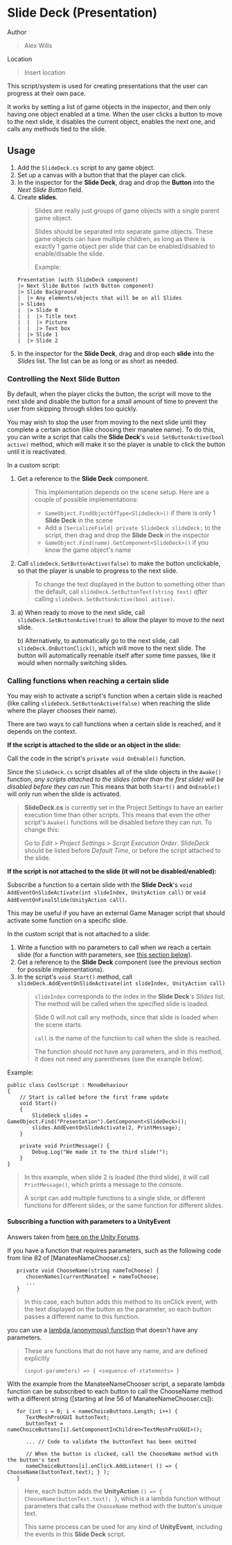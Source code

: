 # Slide Deck (Presentation)
Author
> Alex Wills

Location
> Insert location

This script/system is used for creating presentations that the user
can progress at their own pace.

It works by setting a list of game objects in the inspector, and then
only having one object enabled at a time. When the user clicks a button
to move to the next slide, it disables the current object, enables the next one,
and calls any methods tied to the slide.

## Usage

1. Add the `SlideDeck.cs` script to any game object.
2. Set up a canvas with a button that that the player can click.
3. In the inspector for the **Slide Deck**, drag and drop the **Button** into the
   *Next Slide Button* field.
4. Create **slides**.
   > Slides are really just groups of game objects with a single parent game object.
   >
   > Slides should be separated into separate game objects. These game objects
   > can have multiple children, as long as there is exactly 1 game object per
   > slide that can be enabled/disabled to enable/disable the slide.
   >
   > Example:
   ```
   Presentation (with SlideDeck component)
   |> Next Slide Button (with Button component)
   |> Slide Background
   |  |> Any elements/objects that will be on all Slides
   |> Slides
   |  |> Slide 0
   |  |  |> Title text
   |  |  |> Picture
   |  |  |> Text box
   |  |> Slide 1
   |  |> Slide 2 
   ```
5. In the inspector for the **Slide Deck**, drag and drop each **slide** into the *Slides*
   list. The list can be as long or as short as needed.

### Controlling the Next Slide Button
By default, when the player clicks the button, the script will move to the next slide
and disable the button for a small amount of time to prevent the user from skipping
through slides too quickly.

You may wish to stop the user from moving to the next slide until they complete a certain
action (like choosing their manatee name). To do this, you can write a script that
calls the **Slide Deck**'s `void SetButtonActive(bool active)` method, which will
make it so the player is unable to click the button until it is reactivated.

In a custom script:

1. Get a reference to the **Slide Deck** component.
   > This implementation depends on the scene setup. Here are a couple of
   > possible implementations:
   > - `GameObject.FindObjectOfType<SlideDeck>()` if there is only 1 **Slide Deck** in the scene
   > - Add a `[SerializeField] private SlideDeck slideDeck;` to the script, then drag and
   >   drop the **Slide Deck** in the inspector
   > - `GameObject.Find(name).GetComponent<SlideDeck>()` if you know the game object's name
   
2. Call `slideDeck.SetButtonActive(false)` to make the button unclickable, so that the player
   is unable to progress to the next slide.

   > To change the text displayed in the button to something other than the default,
   > call `slideDeck.SetButtonText(string text)` *after* calling `slideDeck.SetButtonActive(bool active)`.


3. a) When ready to move to the next slide, call `slideDeck.SetButtonActive(true)` to 
   allow the player to move to the next slide.

   b) Alternatively, to automatically go to the next slide, call 
   `slideDeck.OnButtonClick()`, which will move to the next slide. The button will
   automatically reenable itself after some time passes, like it would when normally
   switching slides.

### Calling functions when reaching a certain slide
You may wish to activate a script's function when a certain slide is reached (like
calling `slideDeck.SetButtonActive(false)` when reaching the slide where the player
chooses their name). 

There are two ways to call functions when a certain slide is reached, and it depends on
the context.

**If the script is attached to the slide or an object in the slide:**

Call the code in the script's `private void OnEnable()` function.

Since the `SlideDeck.cs` script disables all of the slide objects in the `Awake()` function, 
*any scripts attached to the slides (other than the first slide) will be disabled before they can run*
This means that both `Start()` and `OnEnable()` will only run when the slide is activated.

> **SlideDeck.cs** is currently set in the Project Settings to have an earlier execution time
> than other scripts. This means that even the other script's `Awake()` functions will
> be disabled before they can run. To change this:
> 
> Go to *Edit > Project Settings > Script Execution Order*. *SlideDeck* should be listed
> before *Default Time*, or before the script attached to the slide.



**If the script is not attached to the slide (it will not be disabled/enabled):**

Subscribe a function to a certain slide with the **Slide Deck**'s `void AddEventOnSlideActivate(int slideIndex, UnityAction call)` or `void AddEventOnFinalSlide(UnityAction call)`.

This may be useful if you have an external Game Manager script that should activate
some function on a specific slide.

In the custom script that is not attached to a slide:

1. Write a function with no parameters to call when we reach a certain slide
   (for a function *with* parameters, see [this section below]()).
2. Get a reference to the **Slide Deck** component (see the previous section 
   for possible implementations).
3. In the script's `void Start()` method, call 
   `slideDeck.AddEventOnSlideActivate(int slideIndex, UnityAction call)`
   > `slideIndex` corresponds to the index in the **Slide Deck**'s *Slides* list.
   > The method will be called when the specified slide is loaded.
   >
   > Slide 0 will not call any methods, since that slide is loaded when the scene
   > starts.
   >
   > `call` is the name of the function to call when the slide is reached.
   >
   > The function should not have any parameters, and in this method, it does not
   > need any parentheses (see the example below).

Example:
```
public class CoolScript : MonoBehaviour
{
    // Start is called before the first frame update
    void Start()
    {
        SlideDeck slides = GameObject.Find("Presentation").GetComponent<SlideDeck>();
        slides.AddEventOnSlideActivate(2, PrintMessage);    
    }

    private void PrintMessage() {
        Debug.Log("We made it to the third slide!");
    }
}
```
> In this example, when slide 2 is loaded (the third slide), it will call 
> `PrintMessage()`, which prints a message to the console.
>
> A script can add multiple functions to a single slide, or different functions
> for different slides, or the same function for different slides.
>

#### Subscribing a function with parameters to a UnityEvent
Answers taken from [here on the Unity Forums](https://discussions.unity.com/t/button-onclick-addlistener-how-to-pass-parameter-or-get-which-button-was-clicked-in-handler-method/179151/2).

If you have a function that requires parameters, such as the following code from
line 82 of [ManateeNameChooser.cs]:
```
   private void ChooseName(string nameToChoose) {
      chosenNames[currentManatee] = nameToChoose;
      ...
   }
```
> In this case, each button adds this method to its onClick event, with the
> text displayed on the button as the parameter, so each button passes a different
> name to this function.

you can use a [lambda (anonymous) function](https://learn.microsoft.com/en-us/dotnet/csharp/language-reference/operators/lambda-expressions) that doesn't have any parameters.
> These are functions that do not have any name, and are defined explicitly
>
> `(input-parameters) => { <sequence-of-statements> }`

With the example from the ManateeNameChooser script, a separate lambda function can be 
subscribed to each button to call the ChooseName method with a different string ([starting at line 56 of ManateeNameChooser.cs]):

```
   for (int i = 0; i < nameChoiceButtons.Length; i++) {
      TextMeshProUGUI buttonText;
      buttonText = nameChoiceButtons[i].GetComponentInChildren<TextMeshProUGUI>();
      
      ... // Code to validate the buttonText has been omitted

      // When the button is clicked, call the ChooseName method with the button's text
      nameChoiceButtons[i].onClick.AddListener( () => { ChooseName(buttonText.text); } );
   }
```
> Here, each button adds the **UnityAction** `() => { ChooseName(buttonText.text); }`,
> which is a lambda function without parameters that calls the `ChooseName` method with
> the button's unique text.
>
> This same process can be used for any kind of **UnityEvent**, including the events
> in this **Slide Deck** script.